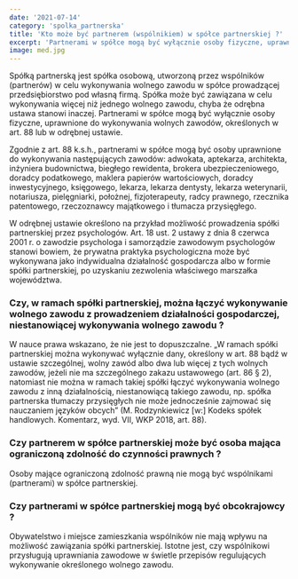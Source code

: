 ```yaml
---
date: '2021-07-14'
category: 'spolka_partnerska'
title: 'Kto może być partnerem (wspólnikiem) w spółce partnerskiej ?'
excerpt: 'Partnerami w spółce mogą być wyłącznie osoby fizyczne, uprawnione do wykonywania wolnych zawodów, określonych w art. 88 lub w odrębnej ustawie.'
image: med.jpg
---
```


Spółką partnerską jest spółka osobową, utworzoną przez wspólników (partnerów) w celu wykonywania wolnego zawodu w spółce prowadzącej przedsiębiorstwo pod własną firmą. Spółka może być zawiązana w celu wykonywania więcej niż jednego wolnego zawodu, chyba że odrębna ustawa stanowi inaczej.
Partnerami w spółce mogą być wyłącznie osoby fizyczne, uprawnione do wykonywania wolnych zawodów, określonych w art. 88 lub w odrębnej ustawie.

Zgodnie z art. 88 k.s.h., partnerami w spółce mogą być osoby uprawnione do wykonywania następujących zawodów: adwokata, aptekarza, architekta, inżyniera budownictwa, biegłego rewidenta, brokera ubezpieczeniowego, doradcy podatkowego, maklera papierów wartościowych, doradcy inwestycyjnego, księgowego, lekarza, lekarza dentysty, lekarza weterynarii, notariusza, pielęgniarki, położnej, fizjoterapeuty, radcy prawnego, rzecznika patentowego, rzeczoznawcy majątkowego i tłumacza przysięgłego.

W odrębnej ustawie określono na przykład możliwość prowadzenia spółki partnerskiej przez psychologów. Art. 18 ust. 2 ustawy z dnia 8 czerwca 2001 r. o zawodzie psychologa i samorządzie zawodowym psychologów stanowi bowiem, że prywatna praktyka psychologiczna może być wykonywana jako indywidualna działalność gospodarcza albo w formie spółki partnerskiej, po uzyskaniu zezwolenia właściwego marszałka województwa.

### Czy, w ramach spółki partnerskiej, można łączyć wykonywanie wolnego zawodu z prowadzeniem działalności gospodarczej, niestanowiącej wykonywania wolnego zawodu ? 

W nauce prawa wskazano, że nie jest to dopuszczalne. „W ramach spółki partnerskiej można wykonywać wyłącznie dany, określony w art. 88 bądź w ustawie szczególnej, wolny zawód albo dwa lub więcej z tych wolnych zawodów, jeżeli nie ma szczególnego zakazu ustawowego (art. 86 § 2), natomiast nie można w ramach takiej spółki łączyć wykonywania wolnego zawodu z inną działalnością, niestanowiącą takiego zawodu, np. spółka partnerska tłumaczy przysięgłych nie może jednocześnie zajmować się nauczaniem języków obcych” (M. Rodzynkiewicz [w:] Kodeks spółek handlowych. Komentarz, wyd. VII, WKP 2018, art. 88).

### Czy partnerem w spółce partnerskiej może być osoba mająca ograniczoną zdolność do czynności prawnych ?

Osoby mające ograniczoną zdolność prawną nie mogą być wspólnikami (partnerami) w spółce partnerskiej. 

### Czy partnerami w spółce partnerskiej mogą być obcokrajowcy ?

Obywatelstwo i miejsce zamieszkania wspólników nie mają wpływu na możliwość zawiązania spółki partnerskiej. Istotne jest, czy wspólnikowi przysługują uprawniania zawodowe w świetle przepisów regulujących wykonywanie określonego wolnego zawodu. 
